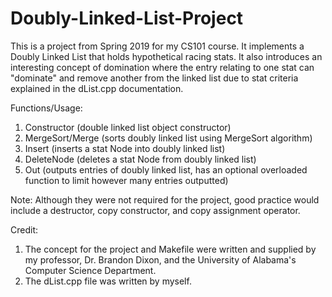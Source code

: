 # Doubly-Linked-List-Project

This is a project from Spring 2019 for my CS101 course.  It implements a Doubly Linked List that holds hypothetical racing stats.  It also introduces an interesting concept of domination where the entry relating to one stat can "dominate" and remove another from the linked list due to stat criteria explained in the dList.cpp documentation.

Functions/Usage: 
1. Constructor (double linked list object constructor)
2. MergeSort/Merge (sorts doubly linked list using MergeSort algorithm)
3. Insert (inserts a stat Node into doubly linked list)
4. DeleteNode (deletes a stat Node from doubly linked list)
5. Out (outputs entries of doubly linked list, has an optional overloaded function to limit however many entries outputted)

Note: Although they were not required for the project, good practice would include a destructor, copy constructor, and copy assignment operator.

Credit: 
1. The concept for the project and Makefile were written and supplied by my professor, Dr. Brandon Dixon, and the University of Alabama's Computer Science Department.
2. The dList.cpp file was written by myself.
